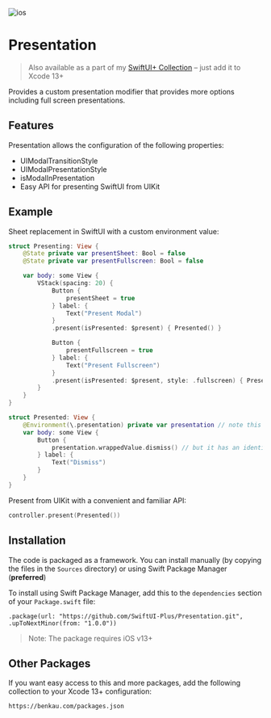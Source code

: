 ![ios](https://img.shields.io/badge/iOS-13-green)

# Presentation

> Also available as a part of my [SwiftUI+ Collection](https://benkau.com/packages.json) – just add it to Xcode 13+

Provides a custom presentation modifier that provides more options including full screen presentations.

## Features

Presentation allows the configuration of the following properties:

-   UIModalTransitionStyle
-   UIModalPresentationStyle
-   isModalInPresentation
-   Easy API for presenting SwiftUI from UIKit

## Example

Sheet replacement in SwiftUI with a custom environment value:

```swift
struct Presenting: View {
    @State private var presentSheet: Bool = false
    @State private var presentFullscreen: Bool = false

    var body: some View {
        VStack(spacing: 20) {
            Button {
                presentSheet = true
            } label: {
                Text("Present Modal")
            }
            .present(isPresented: $present) { Presented() }

            Button {
                presentFullscreen = true
            } label: {
                Text("Present Fullscreen")
            }
            .present(isPresented: $present, style: .fullscreen) { Presented() }
        }
    }
}

struct Presented: View {
    @Environment(\.presentation) private var presentation // note this is __not__ `presentationMode`
    var body: some View {
        Button {
            presentation.wrappedValue.dismiss() // but it has an identical API
        } label: {
            Text("Dismiss")
        }
    }
}
```

Present from UIKit with a convenient and familiar API:

```swift
controller.present(Presented())
```

## Installation

The code is packaged as a framework. You can install manually (by copying the files in the `Sources` directory) or using Swift Package Manager (**preferred**)

To install using Swift Package Manager, add this to the `dependencies` section of your `Package.swift` file:

`.package(url: "https://github.com/SwiftUI-Plus/Presentation.git", .upToNextMinor(from: "1.0.0"))`

> Note: The package requires iOS v13+

## Other Packages

If you want easy access to this and more packages, add the following collection to your Xcode 13+ configuration:

`https://benkau.com/packages.json`
